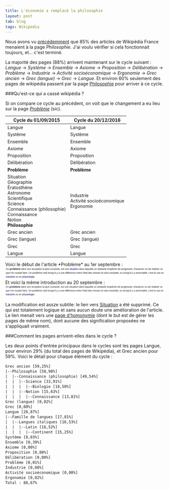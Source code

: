 ```yaml
---
title: L'économie a remplacé la philosophie
layout: post
tab: blog
tags: Wikipedia
---
```



Nous avons vu [précédemment](/2013/08/26/Wikipedia-philosophie/) que 85% des articles de
Wikipédia France menaient à la page *Philosophie*. J'ai voulu vérifier si cela fonctionnait toujours, et... c'est terminé.

La majorité des pages (88%) arrivent maintenant sur le cycle suivant : *Langue* → *Système* → *Ensemble* → *Axiome* → *Proposition* → *Délibération* → *Problème* → *Industrie* → *Activité socioéconomique* → *Ergonomie* → *Grec ancien* → *Grec (langue)* → *Grec* → *Langue*.
Et environ 60% seulement des pages de wikipédia passent par la page <a href="https://fr.wikipedia.org/wiki/Philosophie">Philosophie</a> pour arriver à ce cycle.

###Qu'est-ce qui a cassé wikipédia ?

Si on compare ce cycle au précédent, on voit que le changement a eu lieu sur la page <a href="https://fr.wikipedia.org/wiki/Probl%C3%A8me">*Problème*</a> (sic).

<table>
<thead>
<th>Cycle du 01/09/2015</th><th>Cycle du 20/12/2016</th>
</thead>
<tr><td>Langue</td><td>Langue</td></tr>
<tr><td>Système</td><td>Système</td></tr>
<tr><td>Ensemble</td><td>Ensemble</td></tr>
<tr><td>Axiome</td><td>Axiome</td></tr>
<tr><td>Proposition</td><td>Proposition</td></tr>
<tr><td>Délibération</td><td>Délibération</td></tr>
<tr><td><b>Problème</b></td><td><b>Problème</b></td></tr>
<tr>
<td>
Situation<br />
Géographie<br />
Ératosthène<br />
Astronome<br />
Scientifique<br />
Science<br />
Connaissance (philosophie)<br />
Connaissance<br />
Notion<br />
<b>Philosophie</b>
</td>
<td>
Industrie<br />
Activité socioéconomique<br />
Ergonomie<br />
</td>
</tr>
<tr><td>Grec ancien</td><td>Grec ancien</td></tr>
<tr><td>Grec (langue)</td><td>Grec (langue)</td></tr>
<tr><td>Grec</td><td>Grec</td></tr>
<tr><td>Langue</td><td>Langue</td></tr>
</table>
<p>
Voici le début de l'article *Problème* au 1er septembre :
<img class="imgwikipedia" width="800px" src="/blog/img/probleme-intro-before.png"/>
<br />Et voici la même introduction au 20 septembre :
<img class="imgwikipedia" width="800px" src="/blog/img/probleme-intro-after.png"/>

La modification est assze subtile: le lien vers <a href="https://fr.wikipedia.org/wiki/Situation">Situation</a> a été supprimé. Ce qui est totalement logique et sans aucun doute une amélioration de l'article. Le lien menait vers une <a href="https://fr.wikipedia.org/wiki/Aide:Homonymie">page d'homonymie</a> (dont le but est de gérer les pages de même nom), dont aucune des signification proposées ne s'appliquait vraiment.

###Comment les pages arrivent-elles dans le cycle ?

Les deux points d'entrée principaux dans le cycles sont les pages Langue, pour environ 29% (du total des pages de Wikipédia), et Grec ancien pour 59%.
Voici le détail pour chaque élément du cycle :
	
	Grec ancien [59,25%]
	|--Philosophie [58,98%]
	|  |--Connaissance (philosophie) [49,54%]
	|  |  |--Science [33,91%]
	|  |  |  |--Biologie [18,50%]
	|  |  |--Notion [15,63%]
	|  |  |  |--Connaissance [13,81%]
	Grec (langue) [0,02%]
	Grec [0,00%]
	Langue [28,87%]
	|--Famille de langues [17,81%]
	|  |--Langues italiques [16,53%]
	|  |  |--Latin [16,52%]
	|  |  |  |--Continent [15,25%]
	Système [0,03%]
	Ensemble [0,39%]
	Axiome [0,00%]
	Proposition [0,00%]
	Délibération [0,00%]
	Problème [0,01%]
	Industrie [0,08%]
	Activité socioéconomique [0,00%]
	Ergonomie [0,02%]
	Total : 88,67%





